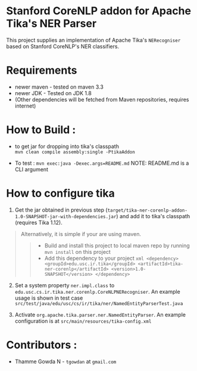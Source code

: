 # Stanford CoreNLP addon for Apache Tika's NER Parser

This project supplies an implementation of Apache Tika's `NERecogniser` based on Stanford CoreNLP's NER classifiers.

# Requirements

+ newer maven - tested on maven 3.3
+ newer JDK - Tested on JDK 1.8
+ (Other dependencies will be fetched from Maven repositories, requires internet)

# How to Build :

+ to get jar for dropping into tika's classpath  
 `mvn clean compile assembly:single -PtikaAddon`
 
+ To test :
 `mvn exec:java -Dexec.args=README.md`
   NOTE: README.md is a CLI argument

# How to configure tika
  
  1. Get the jar obtained in previous step (`target/tika-ner-corenlp-addon-1.0-SNAPSHOT-jar-with-dependencies.jar`) and add it to tika's classpath (requires Tika 1.12).
> Alternatively, it is simple if your are using maven.
>>+ Build and install this project to local maven repo by running `mvn install` on this project
>>+ Add this dependency to your project
    ```xml
    <dependency>
     <groupId>edu.usc.ir.tika</groupId>
     <artifactId>tika-ner-corenlp</artifactId>
     <version>1.0-SNAPSHOT</version>
    </dependency>
    ```

  2. Set a system property `ner.impl.class` to `edu.usc.cs.ir.tika.ner.corenlp.CoreNLPNERecogniser`.
     An example usage is shown in test case `src/test/java/edu/usc/cs/ir/tika/ner/NamedEntityParserTest.java`

  3. Activate `org.apache.tika.parser.ner.NamedEntityParser`. An example configuration is at `src/main/resources/tika-config.xml`


# Contributors :

+ Thamme Gowda N - `tgowdan` at `gmail.com`
 
